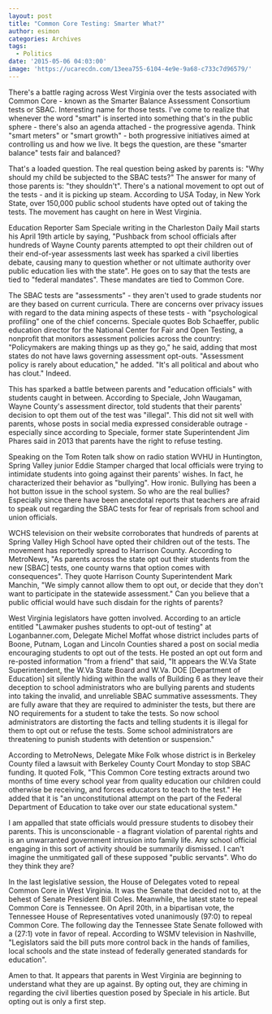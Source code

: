 ```yaml
---
layout: post
title: "Common Core Testing: Smarter What?"
author: esimon
categories: Archives
tags:
  - Politics
date: '2015-05-06 04:03:00'
image: 'https://ucarecdn.com/13eea755-6104-4e9e-9a68-c733c7d96579/'
---
```

There's a battle raging across West Virginia over the tests associated with Common Core - known as the Smarter Balance Assessment Consortium tests or SBAC. Interesting name for those tests. I've come to realize that whenever the word "smart" is inserted into something that's in the public sphere - there's also an agenda attached - the progressive agenda. Think "smart meters" or "smart growth" - both progressive initiatives aimed at controlling us and how we live. It begs the question, are these "smarter balance" tests fair and balanced? 

That's a loaded question. The real question being asked by parents is: "Why should my child be subjected to the SBAC tests?" The answer for many of those parents is: "they shouldn't". There's a national movement to opt out of the tests - and it is picking up steam. According to USA Today, in New York State, over 150,000 public school students have opted out of taking the tests. The movement has caught on here in West Virginia. 

Education Reporter Sam Speciale writing in the Charleston Daily Mail starts his April 19th article by saying, "Pushback from school officials after hundreds of Wayne County parents attempted to opt their children out of their end-of-year assessments last week has sparked a civil liberties debate, causing many to question whether or not ultimate authority over public education lies with the state". He goes on to say that the tests are tied to "federal mandates". These mandates are tied to Common Core. 

The SBAC tests are "assessments" - they aren't used to grade students nor are they based on current curricula. There are concerns over privacy issues with regard to the data mining aspects of these tests - with "psychological profiling" one of the chief concerns. Speciale quotes Bob Schaeffer, public education director for the National Center for Fair and Open Testing, a nonprofit that monitors assessment policies across the country: "Policymakers are making things up as they go," he said, adding that most states do not have laws governing assessment opt-outs. "Assessment policy is rarely about education," he added. "It's all political and about who has clout." Indeed. 

This has sparked a battle between parents and "education officials" with students caught in between. According to Speciale, John Waugaman, Wayne County's assessment director, told students that their parents' decision to opt them out of the test was "illegal". This did not sit well with parents, whose posts in social media expressed considerable outrage - especially since according to Speciale, former state Superintendent Jim Phares said in 2013 that parents have the right to refuse testing. 

Speaking on the Tom Roten talk show on radio station WVHU in Huntington, Spring Valley junior Eddie Stamper charged that local officials were trying to intimidate students into going against their parents' wishes. In fact, he characterized their behavior as "bullying". How ironic. Bullying has been a hot button issue in the school system. So who are the real bullies? Especially since there have been anecdotal reports that teachers are afraid to speak out regarding the SBAC tests for fear of reprisals from school and union officials. 

WCHS television on their website corroborates that hundreds of parents at Spring Valley High School have opted their children out of the tests. The movement has reportedly spread to Harrison County. According to MetroNews, "As parents across the state opt out their students from the new [SBAC] tests, one county warns that option comes with consequences". They quote Harrison County Superintendent Mark Manchin, "We simply cannot allow them to opt out, or decide that they don't want to participate in the statewide assessment." Can you believe that a public official would have such disdain for the rights of parents? 

West Virginia legislators have gotten involved. According to an article entitled "Lawmaker pushes students to opt-out of testing" at Loganbanner.com, Delegate Michel Moffat whose district includes parts of Boone, Putnam, Logan and Lincoln Counties shared a post on social media encouraging students to opt out of the tests. He posted an opt out form and re-posted information "from a friend" that said, "It appears the W.Va State Superintendent, the W.Va State Board and W.Va. DOE [Department of Education] sit silently hiding within the walls of Building 6 as they leave their deception to school administrators who are bullying parents and students into taking the invalid, and unreliable SBAC summative assessments. They are fully aware that they are required to administer the tests, but there are NO requirements for a student to take the tests. So now school administrators are distorting the facts and telling students it is illegal for them to opt out or refuse the tests. Some school administrators are threatening to punish students with detention or suspension."

According to MetroNews, Delegate Mike Folk whose district is in Berkeley County filed a lawsuit with Berkeley County Court Monday to stop SBAC funding. It quoted Folk, "This Common Core testing extracts around two months of time every school year from quality education our children could otherwise be receiving, and forces educators to teach to the test." He added that it is "an unconstitutional attempt on the part of the Federal Department of Education to take over our state educational system."

I am appalled that state officials would pressure students to disobey their parents. This is unconscionable - a flagrant violation of parental rights and is an unwarranted government intrusion into family life. Any school official engaging in this sort of activity should be summarily dismissed. I can't imagine the unmitigated gall of these supposed "public servants". Who do they think they are? 

In the last legislative session, the House of Delegates voted to repeal Common Core in West Virginia. It was the Senate that decided not to, at the behest of Senate President Bill Coles. Meanwhile, the latest state to repeal Common Core is Tennessee. On April 20th, in a bipartisan vote, the Tennessee House of Representatives voted unanimously (97:0) to repeal Common Core. The following day the Tennessee State Senate followed with a (27:1) vote in favor of repeal. According to WSMV television in Nashville, "Legislators said the bill puts more control back in the hands of families, local schools and the state instead of federally generated standards for education".

Amen to that. It appears that parents in West Virginia are beginning to understand what they are up against. By opting out, they are chiming in regarding the civil liberties question posed by Speciale in his article. But opting out is only a first step. 

